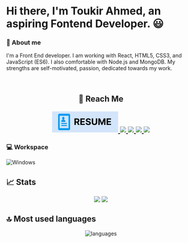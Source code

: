 # Hi there, I'm Toukir Ahmed, an aspiring Fontend Developer. 😃

### 📖 About me
<p>I'm a Front End developer. I am working with React, HTML5, CSS3, and JavaScript (ES6). I also comfortable with Node.js and MongoDB. My strengths are self-motivated, passion, dedicated towards my work.</p>

<br/>

<h2 align="center">
   📱 Reach Me 
</p>

<p align="center">
	<a href="[https://drive.google.com/file/d/16vh-99eK-TubpdM9lK5Eg0gWJgD2R15c/view?usp=sharin](https://www.facebook.com/home.php)">
		<img src="https://raw.githubusercontent.com/tanvirgithub21/tanvirgithub21/main/resume.svg"/>
	</a>
	<a href="https://www.linkedin.com/in/tanvirahmed6174/">
		<img src="https://img.shields.io/badge/LinkedIn-0077B5?style=for-the-badge&logo=linkedin&logoColor=white" />
	</a>
  <a href="https://tanvir-ahmed00.netlify.app/">
		<img src="https://img.shields.io/badge/portfolio-1AA260?style=for-the-badge&logo=About.me&logoColor=white" />
	</a>
	<a href="https://www.facebook.com/tanvirahmed6147/">
		<img src="https://img.shields.io/badge/facebook-1877F2?style=for-the-badge&logo=facebook&logoColor=white" />
	</a>
        <a href="tanvir.bd.global@gmail.com">
		<img src="https://img.shields.io/badge/Gmail-D14836?style=for-the-badge&logo=gmail&logoColor=white" />
	</a>
</p>




### 💻 Workspace

![Windows](https://img.shields.io/badge/Windows-0078D6?style=for-the-badge&logo=windows&logoColor=white)

## 📈 Stats

<p align="center">
  <img width="48%" src="https://github-readme-stats.vercel.app/api?username=toukir15&show_icons=true&hide_border=true&theme=radical" />
  <img width="48%" src="https://github-readme-streak-stats.herokuapp.com/?user=toukir15&hide_border=true&theme=radical" />
</p>


## 🔝 Most used languages

<p align="center">
  <img alt="languages" src="https://github-readme-stats.vercel.app/api/top-langs/?username=toukir15&layout=compact&hide_border=true&theme=radical" />
</p>
